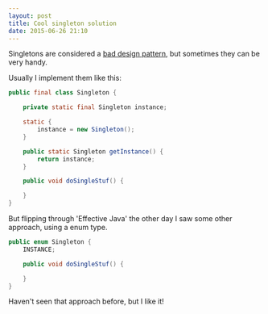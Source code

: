 ```yaml
---
layout: post
title: Cool singleton solution
date: 2015-06-26 21:10
---
```


Singletons are considered a [bad design pattern][bad design pattern],
but sometimes they can be very handy.

Usually I implement them like this:

```java
public final class Singleton {

    private static final Singleton instance;

    static {
        instance = new Singleton();
    }

    public static Singleton getInstance() {
        return instance;
    }

    public void doSingleStuf() {

    }
}
```

But flipping through 'Effective Java' the other day I saw
some other approach, using a enum type.

```java
public enum Singleton {
    INSTANCE;

    public void doSingleStuf() {

    }
}
```

Haven't seen that approach before, but I like it!

[bad design pattern]:https://code.google.com/p/google-singleton-detector/wiki/WhySingletonsAreControversial
